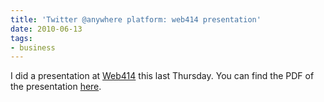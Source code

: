 ```yaml
---
title: 'Twitter @anywhere platform: web414 presentation'
date: 2010-06-13
tags:
- business
---
```

I did a presentation at [Web414](http://web414.org) this last Thursday.  You can find the PDF of the presentation [here](/2010/web414_twitter_anywhere.pdf).

